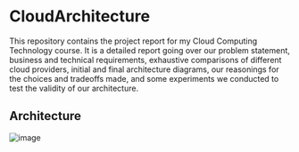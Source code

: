 # CloudArchitecture
This repository contains the project report for my Cloud Computing Technology course. It is a detailed report going over our problem statement, business and technical requirements, exhaustive comparisons of different cloud providers, initial and final architecture diagrams, our reasonings for the choices and tradeoffs made, and some experiments we conducted to test the validity of our architecture.

## Architecture
![image](https://github.com/PrasannaV710/CloudArchitecture/assets/39733996/14dac27f-deac-4c0b-89ba-c99d8f42522a)

